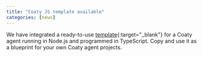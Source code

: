 ```yaml
---
title: "Coaty JS template available"
categories: [news]
---
```


We have integrated a ready-to-use
[template](https://github.com/coatyio/coaty-examples/tree/master/template/js){:target="_blank"}
for a Coaty agent running in Node.js and programmed in TypeScript. Copy and use
it as a blueprint for your own Coaty agent projects.
